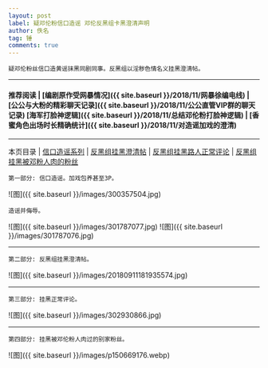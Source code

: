 ```yaml
---
layout: post
label: 疑邓伦粉信口造谣 邓伦反黑组卡黑澄清声明
author: 佚名
tag: 锤
comments: true
---
```


    疑邓伦粉丝信口造黄谣抹黑同剧同事。反黑组以淫秽色情名义挂黑澄清帖。

---

#### 推荐阅读 | [编剧原作受网暴情况]({{ site.baseurl }}/2018/11/网暴徐编电线) | [公公与大粉的精彩聊天记录]({{ site.baseurl }}/2018/11/公公直管VIP群的聊天记录)  [海军打脸神逻辑]({{ site.baseurl }}/2018/11/总结邓伦粉打脸神逻辑) | [香蜜角色出场时长精确统计]({{ site.baseurl }}/2018/11/对造谣加戏的澄清)

---

本页目录 \| [信口造谣系列](#dxjja) \| [反黑组挂黑澄清帖](#dxjjb) \| [反黑组挂黑路人正常评论](#dxjjc)  \| [反黑组挂黑被邓粉人肉的粉丝](#dxjjd) 


<a class="anchor" name="dxjja"></a>

    第一部分: 信口造谣。加戏包养甚至3P。
    
![图]({{ site.baseurl }}/images/300357504.jpg) 
    
    造谣并侮辱。
    
![图]({{ site.baseurl }}/images/301787077.jpg) 
![图]({{ site.baseurl }}/images/301787076.jpg) 


---

    
<a class="anchor" name="dxjjb"></a>

    第二部分: 反黑组挂黑澄清帖。
    

![图]({{ site.baseurl }}/images/20180911181935574.jpg) 


---

    
<a class="anchor" name="dxjjc"></a>

    第三部分: 挂黑正常评论。
    
![图]({{ site.baseurl }}/images/302930866.jpg) 

---

    
<a class="anchor" name="dxjjd"></a>

    第四部分: 挂黑被邓伦粉人肉过的别家粉丝。
    
![图]({{ site.baseurl }}/images/p150669176.webp) 
